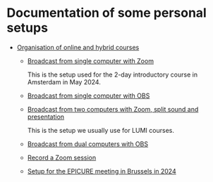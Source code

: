 # Documentation of some personal setups

-   [Organisation of online and hybrid courses](Course_organisation/index.md)

    -   [Broadcast from single computer with Zoom](Course_organisation/01_Single_computer_Zoom.md)

        This is the setup used for the 2-day introductory course in Amsterdam in May 2024.

    -   [Broadcast from single computer with OBS](Course_organisation/02_Single_computer_OBS.md)

    -   [Broadcast from two computers with Zoom, split sound and presentation](Course_organisation/03_Dual_computers_split_Zoom.md)

        This is the setup we usually use for LUMI courses.

    -   [Broadcast from dual computers with OBS](Course_organisation/04_Dual_computers_OBS.md)

    -   [Record a Zoom session](Course_organisation/05_Record.md)

    -   [Setup for the EPICURE meeting in Brussels in 2024](Course_organisation/06_Setup_EPICRURE_Brussels_2024.md)
